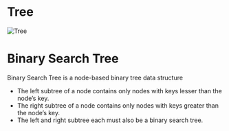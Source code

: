 # Tree
![Tree](https://user-images.githubusercontent.com/35892492/66869931-43302c80-ef55-11e9-8522-60bd50c6eb00.jpg)


# Binary Search Tree
Binary Search Tree is a node-based binary tree data structure

- The left subtree of a node contains only nodes with keys lesser than the node’s key.
- The right subtree of a node contains only nodes with keys greater than the node’s key.
- The left and right subtree each must also be a binary search tree.
